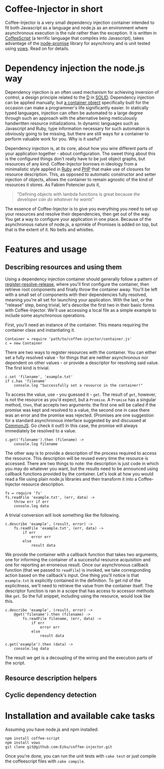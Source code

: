 # Coffee-Injector in short

Coffee-Injector is a very small dependency injection container intended 
to fit both Javascript as a language and node.js as an environment where 
asynchronous execution is the rule rather than the exception. It is 
written in [CoffeeScript][cs] (a terrific language that compiles into 
Javascript), takes advantage of the [node-promise][np] library for 
asynchrony and is unit tested using [vows](http://vowsjs.org/). Read on 
for details.

[cs]: http://jashkenas.github.com/coffee-script/
[np]: http://github.com/kriszyp/node-promise

# Dependency injection the node.js way

Dependency injection is an often used mechanism for achieving inversion 
of control, a design principle related to the [D][d] in [SOLID][solid]. 
Dependency injection can be applied manually, but [a container 
object][iocc] specifically built for the occasion can make a 
programmer's life significantly easier. In statically typed languages, 
injection can often be automated to a large degree through such an 
approach with the alternative being meticulously handwritten resource 
initializations. In dynamic languages such as Javascript and Ruby, type 
information necessary for such automation is obviously going to be 
missing, but there are still ways for a container to perform valuable 
work for you. Why is it useful?

[d]: http://en.wikipedia.org/wiki/Dependency_inversion_principle
[solid]: http://en.wikipedia.org/wiki/SOLID
[iocc]: http://martinfowler.com/articles/injection.html

Dependency injection is, at its core, about how you wire different parts 
of your application together - about configuration. The sweet thing 
about this is the configured things don't really have to be just object 
graphs, but resources of any kind. Coffee-Injector borrows in ideology 
from a minimalistic style applied in [Ruby][ruby-di] and [PHP][php-di] 
that make use of closures for resource description. This, as opposed to 
automatic constructor and setter injection of objects, allows the 
container to remain agnostic of the kind of resources it stores. As 
Fabien Potencier puts it,

[ruby-di]: http://onestepback.org/index.cgi/Tech/Ruby/DependencyInjectionInRuby.rdoc
[php-di]: http://fabien.potencier.org/article/17/on-php-5-3-lambda-functions-and-closures

>   "Defining objects with lambda functions is great because *the developer can do whatever he wants*"

The essence of Coffee-Injector is to give you everything you need to set 
up your resources and resolve their dependencies, then get out of the 
way. You get a way to configure your application in one place. Because 
of the asynchronous nature of node.js, a sprinkle of Promises is added 
on top, but that is the extent of it. No bells and whistles.

# Features and usage

## Describing resources and using them

Using a dependency injection container should generally follow a pattern of [register-resolve-release][rrr], where you'll first configure the container, then retrieve root components and finally throw the container away. You'll be left with a small set of components with their dependencies fully resolved, meaning you're all set for launching your application. With the last, or the "release" step, being trivial, let's describe the first two in their basic forms with Coffee-Injector. We'll use accessing a local file as a simple example to include some asynchronous operations.

[rrr]: http://blog.ploeh.dk/2010/09/29/TheRegisterResolveReleasePattern.aspx

First, you'll need an instance of the container. This means requiring the container class and instantiating it.

	Container = require 'path/to/coffee-injector/container.js'
	c = new Container

There are two ways to register resources with the container. You can either set a fully resolved value - for things that are neither asynchronous nor dependent on other values - or provide a descriptor for resolving said value. The first kind is trivial.

	c.set 'filename', 'example.txt'
	if c.has 'filename'
		console.log "Successfully set a resource in the container!"

To access the value, use - you guessed it - `get`. The result of `get`, however, is not the resource as you'd expect, but a `Promise`. A `Promise` has a singular method, `then`, that accepts two arguments: the first one will be called if the promise was kept and resolved to a value, the second one in case there was an error and the promise was rejected. (Promises are one suggestion for a standard asynchronous interface suggested by and discussed at [CommonJS][cjs-promise]. Go check it out!) In this case, the promise will always immediately be resolved to a value.

[cjs-promise]: http://wiki.commonjs.org/wiki/Promises

	c.get('filename').then (filename) ->
		console.log filename

The other way is to provide a description of the process required to access the resource. This description will be reused every time the resource is accessed. There are two things to note: the description is just code in which you may do whatever you want, but the results need to be announced using callback functions provided by the container. Let's look at how you would read a file using plain node.js libraries and then transform it into a Coffee-Injector resource description.

	fs = require 'fs'
	fs.readFile 'example.txt', (err, data) ->
		throw err if err
		console.log data

A trivial conversion will look something like the following.

    c.describe 'example', (result, error) ->
		fs.readFile 'example.txt', (err, data) ->
			if err
				error err
			else
				result data

We provide the container with a callback function that takes two arguments, one for informing the container of a successful resource acquisition and one for reporting an erroneous result. Once our asynchronous callback function (that we passed to `readFile`) is invoked, we take corresponding action based on the callback's input. One thing you'll notice is that `example.txt` is explicitly contained in the definition. To get rid of the explicitness, we'll need to retrieve the value from the container itself. The descriptor function is ran in a scope that has access to accessor methods like `get`. So the full snippet, including using the resource, would look like this.
	
	c.describe 'example', (result, error) ->
		@get('filename').then (filename) ->
			fs.readFile filename, (err, data) ->
				if err
					error err
				else
					result data
	
	c.get('example').then (data) ->
		console.log data

The result we get is a decoupling of the wiring and the execution parts of the script.

## Resource description helpers

## Cyclic dependency detection

# Installation and available cake tasks

Assuming you have node.js and npm installed:

	npm install coffee-script
	npm install vows
	git clone git@github.com:Ezku/coffee-injector.git

Once you're done, you can run the unit tests with `cake test` or just 
compile the coffeescript files with `cake compile`.


